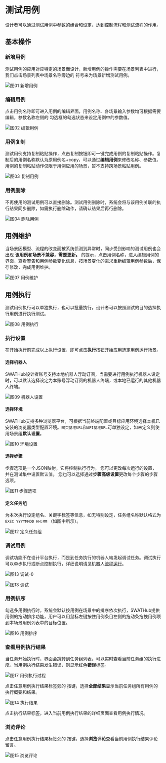 测试用例
===

设计者可以通过测试用例中参数的组合和设定，达到控制流程和测试流程的作用。

基本操作
---
### 新增用例

测试用例的应用对应特定的场景而设计，新增用例的操作需要在场景列表中进行，我们点击场景列表中场景名称旁边的   <i class = "fa fa-plus-circle"></i>  符号来为场景新增测试用例。

![图01 新增用例](../assets/img/manual-case-01.png)

### 编辑用例

点击用例名称即可进入用例的编辑界面，用例名称、各场景输入参数均可根据需要编辑，参数名称左侧的  <i class = "fa fa-square-o"></i> 勾选框的勾选状态来设定用例中的参数值。

![图02 编辑用例](../assets/img/manual-case-02.png)

### 用例复制

测试用例支持复制粘贴操作，点击复制按钮即可一键完成用例的复制粘贴操作。复制后的用例名称默认为原用例名+copy，可以通过**编辑用例**来修改名称、参数值。用例的复制粘贴动作仅限于用例应用的场景，暂不支持跨场景粘贴用例。

![图03 复制用例](../assets/img/manual-case-03.png)

### 用例删除

不再使用的测试用例可以直接删除。测试用例删除时，系统会将与该用例关联的执行结果同步删除，如需执行删除动作，请确认结果后再行删除。

![图04 删除用例](../assets/img/manual-case-04.png)

用例维护
---
当场景因模型、流程的改变而被系统侦测到异常时，同步受到影响的测试用例也会出现  <i class = "fa fa-warning"></i> **该用例和场景不兼容，需要更新。** 的提示，点击用例名称，进入编辑用例的界面，查看警告和用例参数变化信息，按场景变化的需求重新编辑用例参数后，保存修改，完成用例维护。

![图07 用例维护](../assets/img/manual-case-07.png)


用例执行
---

测试用例执行可以单独执行，也可以批量执行，设计者可以按照测试的目的选择执行用例进行执行测试。

![图08 用例执行](../assets/img/manual-case-08.png)

### 执行设置

在开始执行前完成以上执行设置，即可点击**执行**按钮开始应用选定用例运行场景。

#### 选择机器人

SWATHub设计者账号支持本地机器人浮动订阅，当需要进行用例执行机器人设定时，可以默认选择设定为本账号浮动订阅的机器人终端，或本地已运行的其他机器人终端。

![图09 机器人设置](../assets/img/manual-case-09.png)

#### 选择环境

SWATHub支持多种浏览器平台，可根据当前终端配置或目标应用环境选择本机已安装的浏览器类型配置环境。` 网页基准URL `和` API基准URL `可单独设定，如未定义则使用场景组**默认设置**。

![图10 环境设置](../assets/img/manual-case-10.png)

#### 选择步骤

步骤选项是一个JSON映射，它将控制执行行为。 您可以更改每次运行的设置，并在测试集中设置默认值。 您也可以选择通过**步骤高级设置**更改每个步骤的步骤选项。

![图11 步骤选项](../assets/img/manual-case-11.png)

#### 定义任务组

为本次执行设定组名、关键字标签等信息，如无特别设定，任务组名称默认格式为` EXEC YYYYMMDD HH:MM` （如图中所示）。

![图12 定义任务组](../assets/img/manual-case-12.png)

### 调试用例

调试功能不在设计平台执行，而是到任务执行的机器人端发起调试任务。调试执行可以单步执行或断点控制执行，详细说明请见机器人[流程运行](robot_execution.md)。

![图13 调试-0](../assets/img/manual-case-13-0.png)

![图13 调试](../assets/img/manual-case-13.png)


### 用例排序

勾选多用例执行时，系统会默认按用例在场景中的排序依次执行，SWATHub提供用例的拖动排序功能，用户可以用鼠标左键按住用例条目左侧的拖动条拖拽用例项到本场景用例列表中的目标位置。

![图16 用例排序](../assets/img/manual-case-16.GIF)

### 查看用例执行结果

当任务开始执行时，界面会跳转到任务组列表，可以实时查看当前任务组的执行进度。当用例执行结果发生错误，则显示红色**错误**标签。

![图17 用例执行过程](../assets/img/manual-case-17.GIF)

点击任意用例执行结果标签旁的  <i class="fa fa-caret-square-o-down"></i>  按键，选择**全部结果**显示当前任务组所有用例的执行概要和结果。

![图14 执行结果](../assets/img/manual-case-14.png)

点击执行结果标签，进入当前用例执行结果的详细页面查看用例执行情况。

### 浏览评论

点击任意用例执行结果标签旁的  <i class="fa fa-caret-square-o-down"></i>  按键，选择**浏览评论**查看当前用例执行结果评论留言。

![图15 浏览评论](../assets/img/manual-case-15.png)
